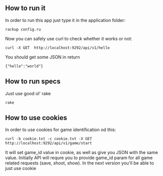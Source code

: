 ## How to run it

In order to run this app just type it in the application folder:

    rackup config.ru

Now you can safely use curl to check whether it works or not:

    curl -X GET  http://localhost:9292/api/v1/hello

You should get some JSON in return

    {"hello":"world"}


## How to run specs

Just use good ol' rake

    rake

## How to use cookies

In order to use cookies for game identification od this:

    curl -b cookie.txt -c cookie.txt -X GET  http://localhost:9292/api/v1/game/start

It will set game_id value in cookie, as well as give you JSON with the same value. Initially API will requre you to provide game_id param for all game related requests (save, shoot, show). In the next version you'll be able to just use cookie
